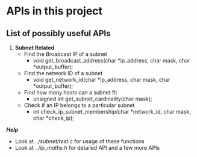 # APIs in this project

## List of possibly useful APIs
1. **Subnet Related**
    * Find the Broadcast IP of a subnet
        - void get_broadcast_address(char *ip_address, char mask, char *output_buffer);
    * Find the network ID of a subnet
        - void get_network_id(char *ip_address, char mask, char *output_buffer);
    * Find how many hosts can a subnet fit
        - unsigned int get_subnet_cardinality(char mask);
    * Check if an IP belongs to a particular subnet
        - int check_ip_subnet_membership(char *network_id, char mask, char *check_ip);

***Help***
- Look at *../subnet/test.c* for usage of these functions
- Look at *../ip_maths.h* for detailed API and a few more APIs
